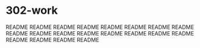 # 302-work
README README README README README README README README README README README README README README README README README README README README

